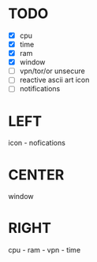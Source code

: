 # TODO
- [X] cpu
- [X] time
- [X] ram
- [X] window
- [ ] vpn/tor/or unsecure
- [ ] reactive ascii art icon
- [ ] notifications 

# LEFT
icon - nofications

# CENTER
window

# RIGHT
cpu - ram - vpn - time


